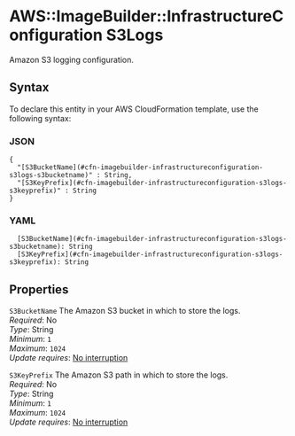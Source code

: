 # AWS::ImageBuilder::InfrastructureConfiguration S3Logs<a name="aws-properties-imagebuilder-infrastructureconfiguration-s3logs"></a>

Amazon S3 logging configuration\.

## Syntax<a name="aws-properties-imagebuilder-infrastructureconfiguration-s3logs-syntax"></a>

To declare this entity in your AWS CloudFormation template, use the following syntax:

### JSON<a name="aws-properties-imagebuilder-infrastructureconfiguration-s3logs-syntax.json"></a>

```
{
  "[S3BucketName](#cfn-imagebuilder-infrastructureconfiguration-s3logs-s3bucketname)" : String,
  "[S3KeyPrefix](#cfn-imagebuilder-infrastructureconfiguration-s3logs-s3keyprefix)" : String
}
```

### YAML<a name="aws-properties-imagebuilder-infrastructureconfiguration-s3logs-syntax.yaml"></a>

```
  [S3BucketName](#cfn-imagebuilder-infrastructureconfiguration-s3logs-s3bucketname): String
  [S3KeyPrefix](#cfn-imagebuilder-infrastructureconfiguration-s3logs-s3keyprefix): String
```

## Properties<a name="aws-properties-imagebuilder-infrastructureconfiguration-s3logs-properties"></a>

`S3BucketName`  <a name="cfn-imagebuilder-infrastructureconfiguration-s3logs-s3bucketname"></a>
The Amazon S3 bucket in which to store the logs\.  
*Required*: No  
*Type*: String  
*Minimum*: `1`  
*Maximum*: `1024`  
*Update requires*: [No interruption](https://docs.aws.amazon.com/AWSCloudFormation/latest/UserGuide/using-cfn-updating-stacks-update-behaviors.html#update-no-interrupt)

`S3KeyPrefix`  <a name="cfn-imagebuilder-infrastructureconfiguration-s3logs-s3keyprefix"></a>
The Amazon S3 path in which to store the logs\.  
*Required*: No  
*Type*: String  
*Minimum*: `1`  
*Maximum*: `1024`  
*Update requires*: [No interruption](https://docs.aws.amazon.com/AWSCloudFormation/latest/UserGuide/using-cfn-updating-stacks-update-behaviors.html#update-no-interrupt)
